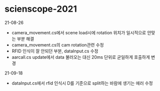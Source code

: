 # scienscope-2021

21-08-26 
 - camera_movement.cs에서 scene load시에 rotation 위치가 일시적으로 안맞는 부분 해결
 - camera_movement.cs의 cam rotation관련 수정
 - RFID 인식이 잘 안되던 부분, dataInput.cs 수정
 - aarcall.cs update에서 data 불러오는 대신 20ms 단위로 균일하게 호출하게 변경

21-09-18
 - dataInput.cs에서 rfid 인식시 D를 기준으로 split하는 바람에 생기는 에러 수정
